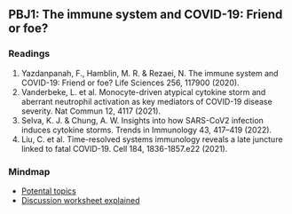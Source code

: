 ## PBJ1: The immune system and COVID-19: Friend or foe?

### Readings

1.	Yazdanpanah, F., Hamblin, M. R. & Rezaei, N. The immune system and COVID-19: Friend or foe? Life Sciences 256, 117900 (2020).
2.	Vanderbeke, L. et al. Monocyte-driven atypical cytokine storm and aberrant neutrophil activation as key mediators of COVID-19 disease severity. Nat Commun 12, 4117 (2021).
3.	Selva, K. J. & Chung, A. W. Insights into how SARS-CoV2 infection induces cytokine storms. Trends in Immunology 43, 417–419 (2022).
4.	Liu, C. et al. Time-resolved systems immunology reveals a late juncture linked to fatal COVID-19. Cell 184, 1836-1857.e22 (2021).

### Mindmap
- [Potental topics](https://gmhhope.github.io/fall-postbacc-journal-club-2022/mindmap/JC_topics/Topics%20explain/index.html)
- [Discussion worksheet explained](https://gmhhope.github.io/fall-postbacc-journal-club-2022/mindmap/PBJ1/Reflection-sheet-explained/index.html)

